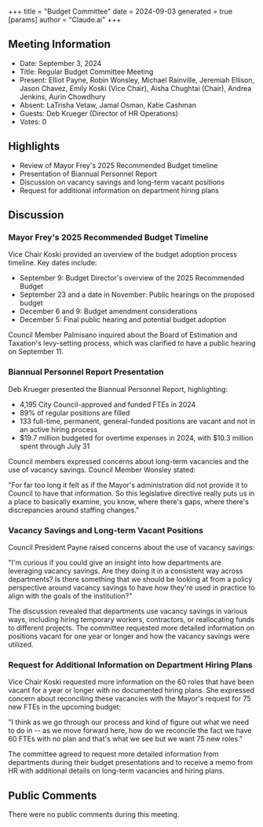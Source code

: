+++
title = "Budget Committee"
date = 2024-09-03
 generated = true
[params]
  author = "Claude.ai"
+++

## Meeting Information

- Date: September 3, 2024
- Title: Regular Budget Committee Meeting
- Present: Elliot Payne, Robin Wonsley, Michael Rainville, Jeremiah Ellison, Jason Chavez, Emily Koski (Vice Chair), Aisha Chughtai (Chair), Andrea Jenkins, Aurin Chowdhury
- Absent: LaTrisha Vetaw, Jamal Osman, Katie Cashman
- Guests: Deb Krueger (Director of HR Operations)
- Votes: 0

## Highlights

- Review of Mayor Frey's 2025 Recommended Budget timeline
- Presentation of Biannual Personnel Report
- Discussion on vacancy savings and long-term vacant positions
- Request for additional information on department hiring plans

## Discussion

### Mayor Frey's 2025 Recommended Budget Timeline

Vice Chair Koski provided an overview of the budget adoption process timeline. Key dates include:
- September 9: Budget Director's overview of the 2025 Recommended Budget
- September 23 and a date in November: Public hearings on the proposed budget
- December 6 and 9: Budget amendment considerations
- December 5: Final public hearing and potential budget adoption

Council Member Palmisano inquired about the Board of Estimation and Taxation's levy-setting process, which was clarified to have a public hearing on September 11.

### Biannual Personnel Report Presentation

Deb Krueger presented the Biannual Personnel Report, highlighting:
- 4,195 City Council-approved and funded FTEs in 2024
- 89% of regular positions are filled
- 133 full-time, permanent, general-funded positions are vacant and not in an active hiring process
- $19.7 million budgeted for overtime expenses in 2024, with $10.3 million spent through July 31

Council members expressed concerns about long-term vacancies and the use of vacancy savings. Council Member Wonsley stated:

"For far too long it felt as if the Mayor's administration did not provide it to Council to have that information. So this legislative directive really puts us in a place to basically examine, you know, where there's gaps, where there's discrepancies around staffing changes."

### Vacancy Savings and Long-term Vacant Positions

Council President Payne raised concerns about the use of vacancy savings:

"I'm curious if you could give an insight into how departments are leveraging vacancy savings. Are they doing it in a consistent way across departments? Is there something that we should be looking at from a policy perspective around vacancy savings to have how they're used in practice to align with the goals of the institution?"

The discussion revealed that departments use vacancy savings in various ways, including hiring temporary workers, contractors, or reallocating funds to different projects. The committee requested more detailed information on positions vacant for one year or longer and how the vacancy savings were utilized.

### Request for Additional Information on Department Hiring Plans

Vice Chair Koski requested more information on the 60 roles that have been vacant for a year or longer with no documented hiring plans. She expressed concern about reconciling these vacancies with the Mayor's request for 75 new FTEs in the upcoming budget:

"I think as we go through our process and kind of figure out what we need to do in -- as we move forward here, how do we reconcile the fact we have 60 FTEs with no plan and that's what we see but we want 75 new roles."

The committee agreed to request more detailed information from departments during their budget presentations and to receive a memo from HR with additional details on long-term vacancies and hiring plans.

## Public Comments

There were no public comments during this meeting.
